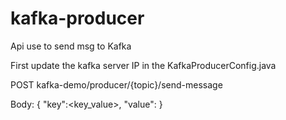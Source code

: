 # kafka-producer
Api use to send msg to Kafka

First update the kafka server IP in the KafkaProducerConfig.java

POST kafka-demo/producer/{topic}/send-message

Body: {
    "key":<key_value>,
    "value": <msg body>
}
